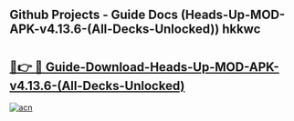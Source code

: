 ## Github Projects - Guide Docs (Heads-Up-MOD-APK-v4.13.6-(All-Decks-Unlocked)) hkkwc

# <h2><a href="https://apkcomod.com?title=Heads-Up-MOD-APK-v4.13.6-(All-Decks-Unlocked)">🔗👉 🔴 Guide-Download-Heads-Up-MOD-APK-v4.13.6-(All-Decks-Unlocked) </a></h2>

[![acn](https://github.com/user-attachments/assets/0f9c940e-d8b0-45ae-aac7-cd30a18b3e1c)](https://apkcomod.com?title=Heads-Up-MOD-APK-v4.13.6-(All-Decks-Unlocked))
